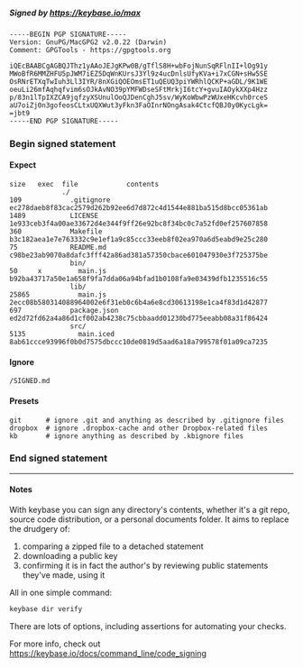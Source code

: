 ##### Signed by https://keybase.io/max
```
-----BEGIN PGP SIGNATURE-----
Version: GnuPG/MacGPG2 v2.0.22 (Darwin)
Comment: GPGTools - https://gpgtools.org

iQEcBAABCgAGBQJThz1yAAoJEJgKPw0B/gTflS8H+wbFojNunSqRFlnII+lOg91y
MWoBfR6MMZHFU5pJWM7iEZ5DqWnKUrsJ3Yl9z4ucDnlsUfyKVa+i7xCGN+sHw5SE
OsRNrETXqTwIuh3Ll3IYR/8nXGiQOEOmsET1uQEUQ3piYWRhlQCKP+aGDL/9K1WE
oeuLi26mfAqhqfvim6sOJkAvNO39pYMFWDseSFtMrkjI6tcY+gvuIAOykXXp4Hzz
p/83n1lTpIXZCA9jqfzyXSUnulOoQJDenCghJ5sv/WyKoWbwPzWUxeHKcvh0rceS
aU7oiZj0n3gofeosCLtxUQXWut3yFkn3FaOInrNOngAsak4CtcfQBJ0y0KycLgk=
=jbt9
-----END PGP SIGNATURE-----

```

<!-- END SIGNATURES -->

### Begin signed statement 

#### Expect

```
size   exec  file            contents                                                        
             ./                                                                              
109            .gitignore    ec278daeb8f83cac2579d262b92ee6d7d872c4d1544e881ba515d8bcc05361ab
1489           LICENSE       1e933ceb3f4a00ae33672d4e344f9ff26e92bc8f34bc0c7a52fd0ef257607858
360            Makefile      b3c182aea1e7e763332c9e1ef1a9c85ccc33eeb8f02ea970a6d5eabd9e25c280
75             README.md     c98be23ab9070a8dafc3fff42a86ad381a57350cbace601047930e3f725375be
               bin/                                                                          
50     x         main.js     b92ba43717a50e1a658f9fa7dda06a94bfad1b0108fa9e03439dfb1235516c55
               lib/                                                                          
25865            main.js     2ecc08b580314088964002e6f31eb0c6b4a6e8cd30613198e1ca4f83d1d42877
697            package.json  ed2d72fd62a4a86d1cf002ab4238c75cbbaadd01230bd775eeabb08a31f86424
               src/                                                                          
5135             main.iced   8ab61ccce93996f0b0d7575dbccc10de0819d5aad6a18a799578f01a09ca7235
```

#### Ignore

```
/SIGNED.md
```

#### Presets

```
git      # ignore .git and anything as described by .gitignore files
dropbox  # ignore .dropbox-cache and other Dropbox-related files    
kb       # ignore anything as described by .kbignore files          
```

<!-- summarize version = 0.0.8 -->

### End signed statement

<hr>

#### Notes

With keybase you can sign any directory's contents, whether it's a git repo,
source code distribution, or a personal documents folder. It aims to replace the drudgery of:

  1. comparing a zipped file to a detached statement
  2. downloading a public key
  3. confirming it is in fact the author's by reviewing public statements they've made, using it

All in one simple command:

```bash
keybase dir verify
```

There are lots of options, including assertions for automating your checks.

For more info, check out https://keybase.io/docs/command_line/code_signing